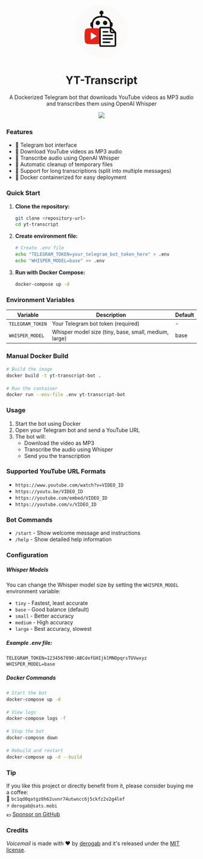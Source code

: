 <p align="center">
  <img src="./.github/assets/logo.png" width="140px" style="border-radius: 50%;">
</p>
<h1 align="center">YT-Transcript</h1>
<p align="center">A Dockerized Telegram bot that downloads YouTube videos as MP3 audio and transcribes them using OpenAI Whisper</p>
<p align="center">
   <a href="https://github.com/derogab/voicemail/actions/workflows/deploy.yml">
      <img src="https://github.com/derogab/voicemail/actions/workflows/deploy.yml/badge.svg">
   </a>
</p>

### Features

- 🤖 Telegram bot interface
- 🎵 Download YouTube videos as MP3 audio
- 📝 Transcribe audio using OpenAI Whisper
- 🔄 Automatic cleanup of temporary files
- 📱 Support for long transcriptions (split into multiple messages)
- 🐳 Docker containerized for easy deployment

### Quick Start

1. **Clone the repository:**
   ```bash
   git clone <repository-url>
   cd yt-transcript
   ```

2. **Create environment file:**
   ```bash
   # Create .env file
   echo "TELEGRAM_TOKEN=your_telegram_bot_token_here" > .env
   echo "WHISPER_MODEL=base" >> .env
   ```

3. **Run with Docker Compose:**
   ```bash
   docker-compose up -d
   ```

### Environment Variables

| Variable | Description | Default |
|----------|-------------|---------|
| `TELEGRAM_TOKEN` | Your Telegram bot token (required) | - |
| `WHISPER_MODEL` | Whisper model size (tiny, base, small, medium, large) | base |

### Manual Docker Build

```bash
# Build the image
docker build -t yt-transcript-bot .

# Run the container
docker run --env-file .env yt-transcript-bot
```

### Usage

1. Start the bot using Docker
2. Open your Telegram bot and send a YouTube URL
3. The bot will:
   - Download the video as MP3
   - Transcribe the audio using Whisper
   - Send you the transcription

### Supported YouTube URL Formats

- `https://www.youtube.com/watch?v=VIDEO_ID`
- `https://youtu.be/VIDEO_ID`
- `https://youtube.com/embed/VIDEO_ID`
- `https://youtube.com/v/VIDEO_ID`

### Bot Commands

- `/start` - Show welcome message and instructions
- `/help` - Show detailed help information

### Configuration

##### Whisper Models

You can change the Whisper model size by setting the `WHISPER_MODEL` environment variable:

- `tiny` - Fastest, least accurate
- `base` - Good balance (default)
- `small` - Better accuracy
- `medium` - High accuracy
- `large` - Best accuracy, slowest

##### Example .env file:
```env
TELEGRAM_TOKEN=1234567890:ABCdefGHIjklMNOpqrsTUVwxyz
WHISPER_MODEL=base
```

##### Docker Commands

```bash
# Start the bot
docker-compose up -d

# View logs
docker-compose logs -f

# Stop the bot
docker-compose down

# Rebuild and restart
docker-compose up -d --build
```

### Tip
If you like this project or directly benefit from it, please consider buying me a coffee:  
🔗 `bc1qd0qatgz8h62uvnr74utwncc6j5ckfz2v2g4lef`  
⚡️ `derogab@sats.mobi`  
💶 [Sponsor on GitHub](https://github.com/sponsors/derogab)

### Credits
_Voicemail_ is made with ♥  by [derogab](https://github.com/derogab) and it's released under the [MIT license](./LICENSE).